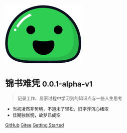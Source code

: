 ![logo](_media/icon.svg)

# 锦书难凭 <small>0.0.1-alpha-v1</small>

> 记录工作、居家过程中学习到的知识点与一些人生思考

- 当初凌然非势境，不道未了轻松，旧字浮沉心绪浓
- 佳期独怅惘，故梦已成空

[GitHub](https://github.com/simply-none/latest-blogs/)
[Gitee](https://Gitee.com/simply-none/latest-blogs/)
[Getting Started](#每日十五谏)
